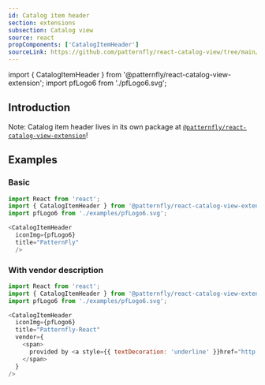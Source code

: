 ```yaml
---
id: Catalog item header
section: extensions
subsection: Catalog view
source: react
propComponents: ['CatalogItemHeader']
sourceLink: https://github.com/patternfly/react-catalog-view/tree/main/packages/module/src/components/CatalogItemHeader/CatalogItemHeader.tsx
---
```


import { CatalogItemHeader } from '@patternfly/react-catalog-view-extension';
import pfLogo6 from './pfLogo6.svg';

## Introduction
Note: Catalog item header lives in its own package at [`@patternfly/react-catalog-view-extension`](https://www.npmjs.com/package/@patternfly/react-catalog-view-extension)!

## Examples
### Basic
```js
import React from 'react';
import { CatalogItemHeader } from '@patternfly/react-catalog-view-extension';
import pfLogo6 from './examples/pfLogo6.svg';

<CatalogItemHeader
  iconImg={pfLogo6}
  title="PatternFly"
  />
```

### With vendor description
```js
import React from 'react';
import { CatalogItemHeader } from '@patternfly/react-catalog-view-extension';
import pfLogo6 from './examples/pfLogo6.svg';

<CatalogItemHeader
  iconImg={pfLogo6}
  title="Patternfly-React"
  vendor={
    <span>
      provided by <a style={{ textDecoration: 'underline' }}href="http://redhat.com">Red Hat</a>
    </span>
  }
/>
```
